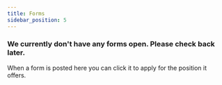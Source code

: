 ```yaml
---
title: Forms
sidebar_position: 5
---
```


### We currently don't have any forms open. Please check back later.

When a form is posted here you can click it to apply for the position it offers.
